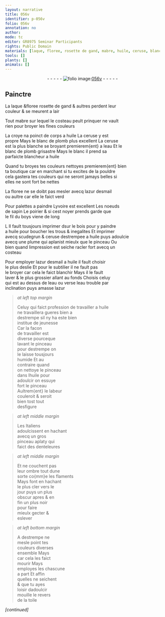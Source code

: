 ```yaml
---
layout: narrative
title: 056v
identifier: p-056v
folio: 056v
annotation: no
author:
mode: tc
editor: GR8975 Seminar Participants
rights: Public Domain
materials: [laque, floree, rosette de gand, mabre, huile, ceruse, blanc de plomb, eau, azur desmail, yvoire, noeuds de sapin, poirier, noyer, boys, bois, scudegrun, azur, toile]
tools: []
plants: []
animals: []
---
```


<div class="folio" align="center">- - - - - <a href="http://gallica.bnf.fr/ark:/12148/btv1b9059316c/f118.item" target="_blank"><img src="https://cu-mkp.github.io/2017-workshop-edition/assets/photo-icon.png" alt="folio image: " style="display:inline-block; margin-bottom:-3px;"/>056v</a> - - - - - </div>  
  

## Painctre

 
 La <span class="m">laque</span> &<span class="del"><span class="m">floree</span></span> <span class="m">rosette de <span class="pl">gand</span></span> & aultres perdent leur<br/> couleur & se meurent a lair
 
Tout <span class="m">mabre</span> sur lequel le costeau peult prinquer ne vault<br/> rien pour broyer les fines couleurs
 
 La croye na poinct de corps a <span class="m">huile</span> La <span class="m">ceruse</span> y est<br/> propre Mays le <span class="m">blanc de plomb</span> plus excellent La <span class="m">ceruse</span><br/> est la plus blanche se broyant premierem{ent} a l<span class="m">eau</span> Et le<br/> <span class="m">blanc de plomb</span> grisastre Mays <span class="del">le blanc</span> il prend sa<br/> parfaicte blancheur a <span class="m">huile</span>
 
Quand tu broyes tes couleurs nettoyes premierem{ent} bien<br/> ta boutique car en marchant si tu excites de la pouldre<br/> cela gastera tes couleurs qui ne seront jamays belles si<br/> elles ne sont fort <span class="del">be</span> nettes
 
La <span class="m">floree</span> ne se doibt pas mesler avecq l<span class="m">azur desmail</span><br/> ou aultre car elle le faict verd
 
Pour palettes a paindre L<span class="m">yvoire</span> est excellent Les <span class="m">noeuds<br/> de sapin</span> Le <span class="m">poirier</span> & si cest <span class="m">noyer</span> prends garde que<br/> le fil du <span class="m">boys</span> viene de long
 
<span class="del">L</span> Il fault tousjours imprimer <span class="del">d</span>sur le <span class="m">bois</span> pour y paindre<br/> a <span class="m">huile</span> pour boucher les trous & inegalites Et imprimer<br/> avecq <span class="m">scudegrun</span> & <span class="m">ceruse</span> destrempee a <span class="m">huile</span> puys adoulcie<br/> avecq une plume qui aplanist mieulx que le pinceau Ou<br/> bien quand limpression est seiche racler fort avecq un<br/> costeau
 
 Pour employer l<span class="m">azur desmail</span> a <span class="m">huile</span> il fault choisir<br/> le plus deslie Et pour le subtilier il ne fault pas<br/> le broyer car cela le faict blanchir Mays il le fault<br/> laver & le plus grossier allant au fonds Choisis celuy<br/> qui est au dessus de l<span class="m">eau</span> ou verse l<span class="m">eau</span> trouble par<br/> inclination puys amasse l<span class="m">azur</span>
 
> *at left top margin*
> 
> 
>   <span class="pro">Celuy qui <span class="add">faict profession de</span> travailler a <span class="m">huile</span></span><br/> ne travaillera gueres bien a<br/> destrempe sil ny ha este bien<br/> institue de jeunesse<br/> Car la facon<br/> de travailler est<br/> diverse pourceque<br/> lavant le pinceau<br/> pour destrempe on<br/> le laisse tousjours<br/> humide Et au<br/> contraire quand<br/> on nettoye le pinceau<br/> dans l<span class="m">huile</span> pour<br/> adoulcir on essuye<br/> fort le pinceau<br/> Aultrem{ent} le labeur<br/> couleroit & seroit<br/> bien tost tout<br/> desfigure
 
> *at left middle margin*
> 
> 
>   Les <span class="pl">Italiens</span><br/> adoulcissent en hachant<br/> avecq un gros<br/> pinceau aplaty qui<br/> faict des denteleures
 
> *at left middle margin*
> 
> 
>   Et ne couchent pas<br/> leur ombre tout dune<br/> sorte co{mm}e les <span class="pl">flaments</span><br/> Mays font en hachant<br/> le plus cler vers le<br/> jour puys un plus<br/> obscur apres & en<br/> fin un plus noir<br/> pour faire<br/> mieulx gecter &<br/> eslever
 
> *at left bottom margin*
> 
> 
>   A destrempe ne<br/> mesle point tes<br/> couleurs diverses<br/> ensemble <span class="del">Mays</span><br/> car cela les faict<br/> mourir Mays<br/> employes les chascune<br/> a part Et affin<br/> quelles ne seichent<br/> & que tu ayes<br/> loisir dadoulcir<br/> mouille le revers<br/> de la <span class="m">toile</span>
 
*[continued]*
 
